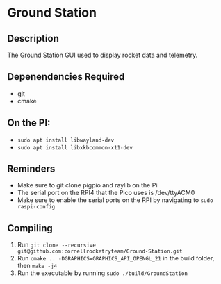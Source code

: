# Ground Station

## Description

The Ground Station GUI used to display rocket data and telemetry.

## Depenendencies Required

- git
- cmake

## On the PI:
- ```sudo apt install libwayland-dev```
- ```sudo apt install libxkbcommon-x11-dev```

## Reminders 
- Make sure to git clone pigpio and raylib on the Pi
- The serial port on the RPI4 that the Pico uses is /dev/ttyACM0
- Make sure to enable the serial ports on the RPI by navigating to ```sudo raspi-config```
## Compiling
1. Run ```git clone --recursive git@github.com:cornellrocketryteam/Ground-Station.git```
2. Run ```cmake .. -DGRAPHICS=GRAPHICS_API_OPENGL_21``` in the build folder, then ```make -j4``` 
3. Run the executable by running ```sudo ./build/GroundStation```

